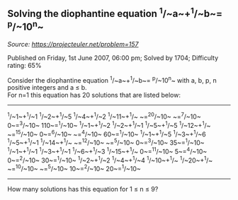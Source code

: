 Solving the diophantine equation <sup>1</sup>/~a~+<sup>1</sup>/~b~= <sup>p</sup>/~10<sup>n</sup>~
-------------------------------------------------------------

*Source: https://projecteuler.net/problem=157*

Published on Friday, 1st June 2007, 06:00 pm; Solved by 1704; Difficulty
rating: 65%

Consider the diophantine equation <sup>1</sup>/~a~+<sup>1</sup>/~b~= <sup>p</sup>/~10<sup>n</sup>~ with a,
b, p, n positive integers and a ≤ b.\
 For n=1 this equation has 20 solutions that are listed below:

  -------------- -------------- -------------- -------------- --------------
  <sup>1</sup>/~1~+<sup>1</sup>/~1 <sup>1</sup>/~2~+<sup>1</sup>/~5 <sup>1</sup>/~4~+<sup>1</sup>/~2 <sup>1</sup>/~11~+<sup>1</sup>/~
  ~=<sup>20</sup>/~10~    ~=<sup>7</sup>/~10~     0~=<sup>3</sup>/~10~    110~=<sup>1</sup>/~10~
  <sup>1</sup>/~1~+<sup>1</sup>/~2 <sup>1</sup>/~2~+<sup>1</sup>/~1 <sup>1</sup>/~5~+<sup>1</sup>/~5 <sup>1</sup>/~12~+<sup>1</sup>/~
  ~=<sup>15</sup>/~10~    0~=<sup>6</sup>/~10~    ~=<sup>4</sup>/~10~     60~=<sup>1</sup>/~10~
  <sup>1</sup>/~1~+<sup>1</sup>/~5 <sup>1</sup>/~3~+<sup>1</sup>/~6 <sup>1</sup>/~5~+<sup>1</sup>/~1 <sup>1</sup>/~14~+<sup>1</sup>/~
  ~=<sup>12</sup>/~10~    ~=<sup>5</sup>/~10~     0~=<sup>3</sup>/~10~    35~=<sup>1</sup>/~10~
  <sup>1</sup>/~1~+<sup>1</sup>/~1 <sup>1</sup>/~3~+<sup>1</sup>/~1 <sup>1</sup>/~6~+<sup>1</sup>/~3 <sup>1</sup>/~15~+<sup>1</sup>/~
  0~=<sup>11</sup>/~10~   5~=<sup>4</sup>/~10~    0~=<sup>2</sup>/~10~    30~=<sup>1</sup>/~10~
  <sup>1</sup>/~2~+<sup>1</sup>/~2 <sup>1</sup>/~4~+<sup>1</sup>/~4 <sup>1</sup>/~10~+<sup>1</sup>/~ <sup>1</sup>/~20~+<sup>1</sup>/~
  ~=<sup>10</sup>/~10~    ~=<sup>5</sup>/~10~     10~=<sup>2</sup>/~10~   20~=<sup>1</sup>/~10~
  -------------- -------------- -------------- -------------- --------------

How many solutions has this equation for 1 ≤ n ≤ 9?
